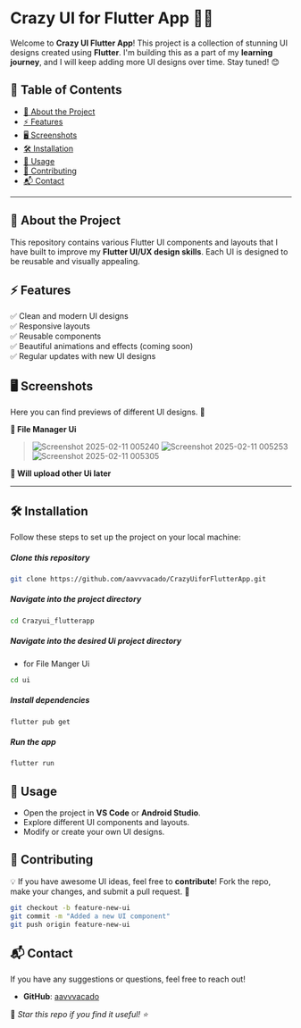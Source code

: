 # Crazy UI for Flutter App 🎨🚀

Welcome to **Crazy UI Flutter App**! This project is a collection of stunning UI designs created using **Flutter**. I'm building this as a part of my **learning journey**, and I will keep adding more UI designs over time. Stay tuned! 😊

## 📌 Table of Contents
- [📖 About the Project](#-about-the-project)
- [⚡ Features](#-features)
- [🖥️ Screenshots](#-screenshots)
- [🛠️ Installation](#-installation)
- [📜 Usage](#-usage)
- [🤝 Contributing](#-contributing)
- [📬 Contact](#-contact)

---

## 📖 About the Project
This repository contains various Flutter UI components and layouts that I have built to improve my **Flutter UI/UX design skills**. Each UI is designed to be reusable and visually appealing.

## ⚡ Features
✅ Clean and modern UI designs  
✅ Responsive layouts  
✅ Reusable components  
✅ Beautiful animations and effects (coming soon)  
✅ Regular updates with new UI designs  

## 🖥️ Screenshots
Here you can find previews of different UI designs. 📸

**🔽 File Manager Ui**

>![Screenshot 2025-02-11 005240](https://github.com/user-attachments/assets/0b2c9dec-7794-4a2c-b9de-00992b9510db)
![Screenshot 2025-02-11 005253](https://github.com/user-attachments/assets/45409a17-0395-43ee-8103-b403ccde10aa)
![Screenshot 2025-02-11 005305](https://github.com/user-attachments/assets/38c79007-7a23-4266-830d-626487b92157)


**🔽 Will upload other Ui later**



---

## 🛠️ Installation
Follow these steps to set up the project on your local machine:


 ##### Clone this repository
```sh
git clone https://github.com/aavvvacado/CrazyUiforFlutterApp.git
```
 ##### Navigate into the project directory
```sh
cd Crazyui_flutterapp
```

 ##### Navigate into the desired Ui project directory
 - for File Manger Ui
```sh
cd ui
```
 ##### Install dependencies
```sh
flutter pub get
```

 ##### Run the app
```sh
flutter run
```

## 📜 Usage
- Open the project in **VS Code** or **Android Studio**.
- Explore different UI components and layouts.
- Modify or create your own UI designs.

## 🤝 Contributing
💡 If you have awesome UI ideas, feel free to **contribute**! Fork the repo, make your changes, and submit a pull request. 🎉

```sh
git checkout -b feature-new-ui
git commit -m "Added a new UI component"
git push origin feature-new-ui
```

## 📬 Contact
If you have any suggestions or questions, feel free to reach out!
- **GitHub**: [aavvvacado](https://github.com/aavvvacado)

🔹 _Star this repo if you find it useful! ⭐_
